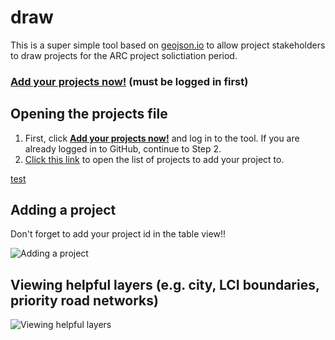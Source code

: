 # draw

This is a super simple tool based on [geojson.io](http://geojson.io) to allow project stakeholders to draw projects for the ARC project solictiation period.

### [Add your projects now!](http://atlregional.github.io/draw/#id=github:atlregional/proj-solicitation/blob/master/projects.geojson&map=12/33.7994/-84.3640) (must be logged in first)

## Opening the projects file

1. First, click **[Add your projects now!](http://atlregional.github.io/draw/#id=github:atlregional/proj-solicitation/blob/master/projects.geojson&map=12/33.7994/-84.3640)** and log in to the tool. If you are already logged in to GitHub, continue to Step 2.
2. [Click this link](http://atlregional.github.io/draw/#id=github:atlregional/proj-solicitation/blob/master/projects.geojson&map=12/33.7994/-84.3640) to open the list of projects to add your project to.

<a href="https://google.com" target="_blank">test</a>	

## Adding a project

Don't forget to add your project id in the table view!!

![Adding a project](img/add_project.gif)

## Viewing helpful layers (e.g. city, LCI boundaries, priority road networks)
![Viewing helpful layers](img/view_layers.gif)